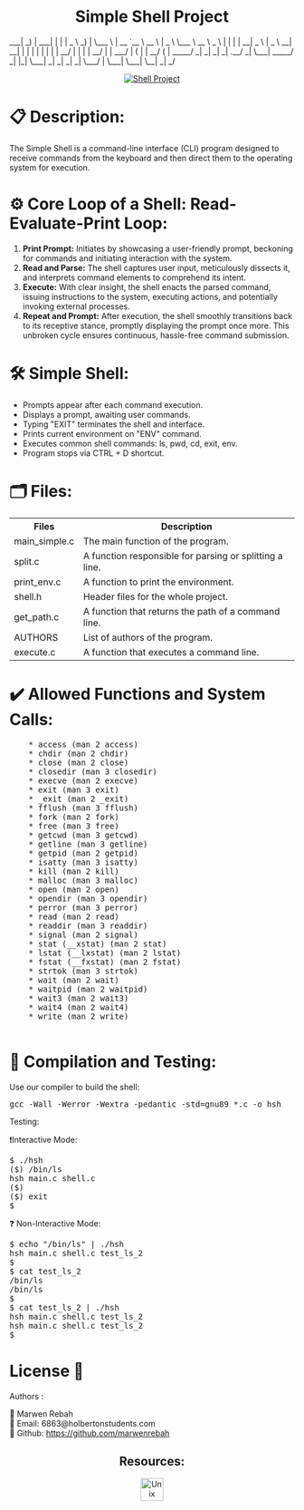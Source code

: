 <h1 align="center">Simple Shell Project</h1>
  ___| _)                    |              ___|  |            |  |        _ \               _)              |        
\___ \  |  __ `__ \   __ \   |   _ \      \___ \  __ \    _ \  |  |       |   |  __|   _ \    |   _ \   __|  __|      
      | |  |   |   |  |   |  |   __/            | | | |   __/  |  |       ___/  |     (   |   |   __/  (     |        
_____/ _| _|  _|  _|  .__/  _| \___|      _____/ _| |_| \___| _| _|      _|    _|    \___/    | \___| \___| \__|      
                     _|                                                                     _/                        

<p align="center"> <a href="https://pbs.twimg.com/card_img/1694255624652017664/N3NI_c0E?format=jpg&name=900x900" target="_blank" rel="noreferrer"> <img src="https://pbs.twimg.com/card_img/1694255624652017664/N3NI_c0E?format=jpg&name=900x900" alt="Shell Project"/> </a> </p>

<h1>📋 Description:</h1>
<p>The Simple Shell is a command-line interface (CLI) program designed to receive commands from the keyboard and then direct them to the operating system for execution.</p>

 <h1>⚙️ Core Loop of a Shell: Read-Evaluate-Print Loop:</h1>
    <ol>
        <li><strong>Print Prompt:</strong> Initiates by showcasing a user-friendly prompt, beckoning for commands and initiating interaction with the system.</li>
        <li><strong>Read and Parse:</strong> The shell captures user input, meticulously dissects it, and interprets command elements to comprehend its intent.</li>
        <li><strong>Execute:</strong> With clear insight, the shell enacts the parsed command, issuing instructions to the system, executing actions, and potentially invoking external processes.</li>
        <li><strong>Repeat and Prompt:</strong> After execution, the shell smoothly transitions back to its receptive stance, promptly displaying the prompt once more. This unbroken cycle ensures continuous, hassle-free command submission.</li>
    </ol>

<h1>🛠️ Simple Shell:</h1>
    <ul>
        <li>Prompts appear after each command execution.</li>
        <li>Displays a prompt, awaiting user commands.</li>
        <li>Typing "EXIT" terminates the shell and interface.</li>
        <li>Prints current environment on "ENV" command.</li>
        <li>Executes common shell commands: ls, pwd, cd, exit, env.</li>
        <li>Program stops via CTRL + D shortcut.</li>
    </ul>

 <h1>🗂️ Files:</h1>
    <table>
        <tr>
            <th>Files</th>
            <th>Description</th>
        </tr>
        <tr>
            <td>main_simple.c</td>
            <td>The main function of the program.</td>
        </tr>
        <tr>
            <td>split.c</td>
            <td>A function responsible for parsing or splitting a line.</td>
        </tr>
        <tr>
            <td>print_env.c</td>
            <td>A function to print the environment.</td>
        </tr>
        <tr>
            <td>shell.h</td>
            <td>Header files for the whole project.</td>
        </tr>
        <tr>
            <td>get_path.c</td>
            <td>A function that returns the path of a command line.</td>
        </tr>
        <tr>
            <td>AUTHORS</td>
            <td>List of authors of the program.</td>
        </tr>
        <tr>
            <td>execute.c</td>
            <td>A function that executes a command line.</td>
        </tr>
    </table>

<h1>✔️ Allowed Functions and System Calls:</h1>
    <pre>
    * access (man 2 access)
    * chdir (man 2 chdir)
    * close (man 2 close)
    * closedir (man 3 closedir)
    * execve (man 2 execve)
    * exit (man 3 exit)
    * _exit (man 2 _exit)
    * fflush (man 3 fflush)
    * fork (man 2 fork)
    * free (man 3 free)
    * getcwd (man 3 getcwd)
    * getline (man 3 getline)
    * getpid (man 2 getpid)
    * isatty (man 3 isatty)
    * kill (man 2 kill)
    * malloc (man 3 malloc)
    * open (man 2 open)
    * opendir (man 3 opendir)
    * perror (man 3 perror)
    * read (man 2 read)
    * readdir (man 3 readdir)
    * signal (man 2 signal)
    * stat (__xstat) (man 2 stat)
    * lstat (__lxstat) (man 2 lstat)
    * fstat (__fxstat) (man 2 fstat)
    * strtok (man 3 strtok)
    * wait (man 2 wait)
    * waitpid (man 2 waitpid)
    * wait3 (man 2 wait3)
    * wait4 (man 2 wait4)
    * write (man 2 write)
    </pre>

<h1>🔭 Compilation and Testing:</h1>
<p>Use our compiler to build the shell:</p>
<pre>
gcc -Wall -Werror -Wextra -pedantic -std=gnu89 *.c -o hsh
</pre>

<p>Testing:</p>
<p>❗Interactive Mode:</p>

<pre>
$ ./hsh
($) /bin/ls
hsh main.c shell.c
($)
($) exit
$
</pre>

<p>❓ Non-Interactive Mode:</p>

<pre>
$ echo "/bin/ls" | ./hsh
hsh main.c shell.c test_ls_2
$
$ cat test_ls_2
/bin/ls
/bin/ls
$
$ cat test_ls_2 | ./hsh
hsh main.c shell.c test_ls_2
hsh main.c shell.c test_ls_2
$
</pre>
<h1>License 👥</h1>
    <p>Authors :</p>
    <p>🚀 Marwen Rebah<br>
    📧 Email: 6863@holbertonstudents.com<br>
    👻 Github: <a href="https://github.com/marwenrebah" target="_blank" rel="noreferrer">https://github.com/marwenrebah</a></p>

<h2 align="center">Resources:</h2>
    <p align="center"> 
        <a href="https://en.wikipedia.org/wiki/Unix_shell" target="_blank" rel="noreferrer">
            <img src="https://upload.wikimedia.org/wikipedia/en/thumb/8/80/Wikipedia-logo-v2.svg/1200px-Wikipedia-logo-v2.svg.png" alt="Unix Shell" width="40" height="40"/> 
        </a> 
    </p>
</body>
</html>
